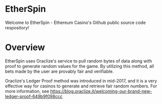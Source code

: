 # EtherSpin
Welcome to EtherSpin - Ethereum Casino's Github public source code respository!

# Overview

EtherSpin uses Oraclize's service to pull random bytes of data along with proof to generate random values for the game. By utilizing this method, all bets made by the user are provably fair and verifiable. 

Oraclize's Ledger Proof method was introduced in mid-2017, and it is a very effective way for casinos to generate and retrieve fair random numbers. For more information, see https://blog.oraclize.it/welcoming-our-brand-new-ledger-proof-649b9f098ccc
